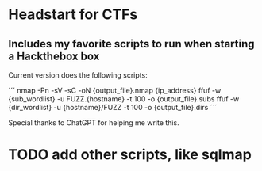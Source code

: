 # Headstart for CTFs

## Includes my favorite scripts to run when starting a Hackthebox box

Current version does the following scripts:

´´´ 
nmap -Pn -sV -sC -oN {output_file}.nmap {ip_address}
ffuf -w {sub_wordlist} -u FUZZ.{hostname} -t 100 -o {output_file}.subs
ffuf -w {dir_wordlist} -u {hostname}/FUZZ -t 100 -o {output_file}.dirs
´´´


Special thanks to ChatGPT for helping me write this. 


# TODO add other scripts, like sqlmap 